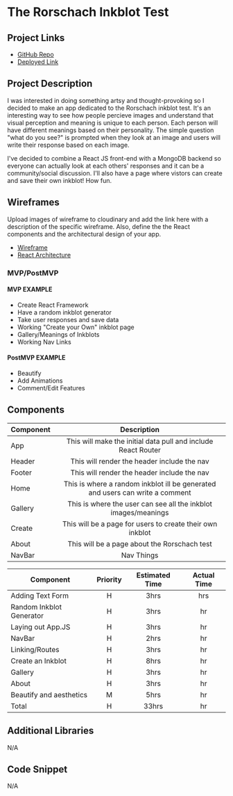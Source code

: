 # The Rorschach Inkblot Test

## Project Links

- [GitHub Repo](https://git.generalassemb.ly/tiffanysfong/project-4)
- [Deployed Link]()

## Project Description

I was interested in doing something artsy and thought-provoking so I decided to make an app dedicated to the Rorschach inkblot test. It's an interesting way to see how people percieve images and understand that visual perception and meaning is unique to each person. Each person will have different meanings based on their personality. The simple question "what do you see?" is prompted when they look at an image and users will write their response based on each image.

I've decided to combine a React JS front-end with a MongoDB backend so everyone can actually look at each others' responses and it can be a community/social discussion. I'll also have a page where vistors can create and save their own inkblot! How fun.

## Wireframes

Upload images of wireframe to cloudinary and add the link here with a description of the specific wireframe. Also, define the the React components and the architectural design of your app.

- [Wireframe](https://imgur.com/guZpe5O)
- [React Architecture](https://imgur.com/ibe42nV)


### MVP/PostMVP

#### MVP EXAMPLE
- Create React Framework
- Have a random inkblot generator
- Take user responses and save data
- Working "Create your Own" inkblot page
- Gallery/Meanings of Inkblots
- Working Nav Links


#### PostMVP EXAMPLE
- Beautify
- Add Animations
- Comment/Edit Features

## Components


| Component | Description | 
| --- | :---: |  
| App | This will make the initial data pull and include React Router| 
| Header | This will render the header include the nav | 
| Footer | This will render the header include the nav | 
| Home | This is where a random inkblot ill be generated and users can write a comment | 
| Gallery | This is where the user can see all the inkblot images/meanings |
| Create | This will be a page for users to create their own inkblot |
| About | This will be a page about the Rorschach test |
| NavBar | Nav Things


| Component | Priority | Estimated Time | Actual Time |
| --- | :---: | :---: |  :---: |
| Adding Text Form | H | 3hrs|  hrs |
| Random Inkblot Generator | H | 3hrs| hr |
| Laying out App.JS | H | 3hrs | hr |
| NavBar | H | 2hrs |  hr |
| Linking/Routes | H | 3hrs | hr |
| Create an Inkblot | H | 8hrs |  hr |
| Gallery | H | 3hrs |  hr |
| About | H | 3hrs |  hr |
| Beautify and aesthetics | M | 5hrs | hr |
| Total | H | 33hrs| hr |

## Additional Libraries
N/A
## Code Snippet
N/A
